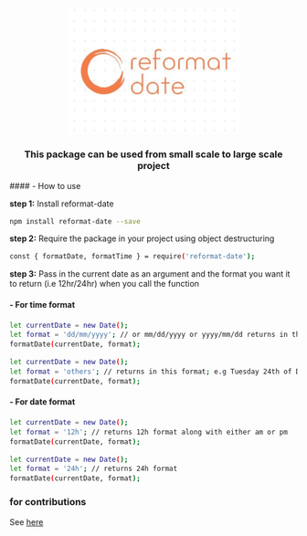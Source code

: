 <div align="center">
<img src="public/Reformat-logo.jpeg" alt="reformat-date" width="300"/>

### This package can be used from small scale to large scale project

</div>
#### - How to use

**step 1:** Install reformat-date
```bash
npm install reformat-date --save
```
**step 2:** Require the package in your project using object destructuring
```bash
const { formatDate, formatTime } = require('reformat-date');
```
**step 3:** Pass in the current date as an argument and the format you want it to return (i.e 12hr/24hr) when you call the function

#### - For time format
```bash
let currentDate = new Date();
let format = 'dd/mm/yyyy'; // or mm/dd/yyyy or yyyy/mm/dd returns in the specified format passed 
formatDate(currentDate, format);
```
```bash
let currentDate = new Date();
let format = 'others'; // returns in this format; e.g Tuesday 24th of December, 2019 
formatDate(currentDate, format);
```

#### - For date format
```bash
let currentDate = new Date();
let format = '12h'; // returns 12h format along with either am or pm
formatDate(currentDate, format);
```
```bash
let currentDate = new Date();
let format = '24h'; // returns 24h format 
formatDate(currentDate, format);
```

### for contributions

See [here](https://github.com/augustinebest/date-formatter/blob/master/CONTRIBUTING.md)
